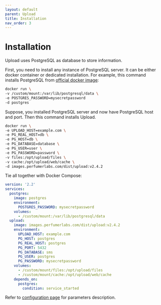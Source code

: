```yaml
---
layout: default
parent: Upload
title: Installation
nav_order: 3
---
```


Installation
============

Upload uses PostgreSQL as database to store information.

First, you need to install any instance of PostgreSQL server. It can be either docker container or dedicated installation.
For example, this command installs PostgreSQL from [official docker image](https://hub.docker.com/_/postgres):

```bash
docker run \
-v /custom/mount:/var/lib/postgresql/data \
-e POSTGRES_PASSWORD=mysecretpassword
-d postgres
```

Suppose, you installed PostgreSQL server and now have PostgreSQL host and port. Then this command installs Upload.

```bash
docker run \
-e UPLOAD_HOST=example.com \
-e PG_REAL_HOST=db \
-e PG_HOST=db \
-e PG_DATABASE=database \
-e PG_USER=user \
-e PG_PASSWORD=password \
-v files:/opt/upload/files \
-v cache:/opt/upload/web/cache \
-d images.perfumerlabs.com/dist/upload:v2.4.2
```

Tie all together with Docker Compose:

```yml
version: '2.2'
services:
  postgres:
    image: postgres
    environment:
      POSTGRES_PASSWORD: mysecretpassword
    volumes:
      - /custom/mount:/var/lib/postgresql/data
  upload:
    image: images.perfumerlabs.com/dist/upload:v2.4.2
    environment:
      UPLOAD_HOST: example.com
      PG_HOST: postgres
      PG_REAL_HOST: postgres
      PG_PORT: 5432
      PG_DATABASE: sms
      PG_USER: postgres
      PG_PASSWORD: mysecretpassword
    volumes:
      - /custom/mount/files:/opt/upload/files
      - /custom/mount/cache:/opt/upload/web/cache
    depends_on:
      postgres:
        condition: service_started
```

Refer to [configuration page](/images/upload/config) for parameters description.
